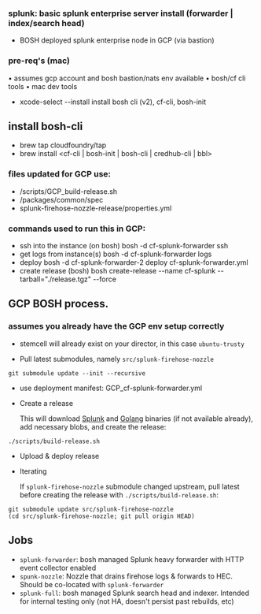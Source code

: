 ### splunk: basic splunk enterprise server install (forwarder | index/search head)

* BOSH deployed splunk enterprise node in GCP (via bastion)

### pre-req's (mac)
• assumes gcp account and bosh bastion/nats env available
• bosh/cf cli tools
• mac dev tools
* xcode-select --install
install bosh cli (v2), cf-cli, bosh-init

## install bosh-cli
* brew tap cloudfoundry/tap
* brew install <cf-cli | bosh-init | bosh-cli | credhub-cli | bbl> 

### files updated for GCP use:
* /scripts/GCP_build-release.sh
* /packages/common/spec
* splunk-firehose-nozzle-release/properties.yml

### commands used to run this in GCP:
* ssh into the instance (on bosh)
bosh -d cf-splunk-forwarder ssh <INSTANCE ID>
* get logs from instance(s)
bosh -d cf-splunk-forwarder logs
* deploy 
bosh -d cf-splunk-forwarder-2 deploy cf-splunk-forwarder.yml
* create release (bosh)
bosh create-release --name cf-splunk --tarball="./release.tgz" --force

## GCP BOSH process.

### assumes you already have the GCP env setup correctly

* stemcell will already exist on your director, in this case `ubuntu-trusty`

* Pull latest submodules, namely `src/splunk-firehose-nozzle`
```
git submodule update --init --recursive
```

* use deployment manifest: GCP_cf-splunk-forwarder.yml

* Create a release

    This will download [Splunk](https://www.splunk.com/download.html) and [Golang](https://golang.org/dl/) binaries (if not available already), add necessary blobs, and create the release:
```
./scripts/build-release.sh
```

* Upload & deploy release

* Iterating

    If `splunk-firehose-nozzle` submodule changed upstream, pull latest before creating the release with `./scripts/build-release.sh`:
```
git submodule update src/splunk-firehose-nozzle
(cd src/splunk-firehose-nozzle; git pull origin HEAD)
```

## Jobs

* `splunk-forwarder`: bosh managed Splunk heavy forwarder with HTTP event collector enabled
* `spunk-nozzle`: Nozzle that drains firehose logs & forwards to HEC. Should be co-located with `splunk-forwarder` 
* `splunk-full`: bosh managed Splunk search head and indexer. Intended for internal testing only (not 
HA, doesn't persist past rebuilds, etc)
